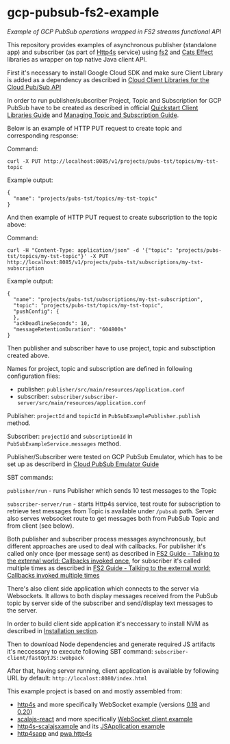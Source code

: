 # gcp-pubsub-fs2-example
*Example of GCP PubSub operations wrapped in FS2 streams functional API*

This repository provides examples of asynchronous publisher (standalone app) and subscriber (as part of [Http4s](https://http4s.org) service) using [fs2](http://fs2.io) and [Cats Effect](https://typelevel.org/cats-effect/) libraries as wrapper on top native Java client API.  

First it's necessary to install Google Cloud SDK and make sure Client Library is added as a dependency as described in [Cloud Client Libraries for the Cloud Pub/Sub API](https://cloud.google.com/pubsub/docs/reference/libraries)

In order to run publisher/subscriber Project, Topic and Subscription for GCP PubSub have to be created as described in official [Quickstart Client Libraries Guide](https://cloud.google.com/pubsub/docs/quickstart-client-libraries) and [Managing Topic and Subscription Guide](https://cloud.google.com/pubsub/docs/admin#pubsub-list-topics-protocol).

Below is an example of HTTP PUT request to create topic and corresponding response:

Command:
```
curl -X PUT http://localhost:8085/v1/projects/pubs-tst/topics/my-tst-topic
```

Example output:
```
{
  "name": "projects/pubs-tst/topics/my-tst-topic"
}
```

And then example of HTTP PUT request to create subscription to the topic above:

Command:
```
curl -H "Content-Type: application/json" -d '{"topic": "projects/pubs-tst/topics/my-tst-topic"}' -X PUT http://localhost:8085/v1/projects/pubs-tst/subscriptions/my-tst-subscription
```

Example output:
```
{
  "name": "projects/pubs-tst/subscriptions/my-tst-subscription",
  "topic": "projects/pubs-tst/topics/my-tst-topic",
  "pushConfig": {
  },
  "ackDeadlineSeconds": 10,
  "messageRetentionDuration": "604800s"
}
```

Then publisher and subscriber have to use project, topic and subsctiption created above. 

Names for project, topic and subscription are defined in following configuration files:
  - publisher: `publisher/src/main/resources/application.conf`
  - subscriber: `subscriber/subscriber-server/src/main/resources/application.conf`

Publisher: `projectId` and `topicId` in `PubSubExamplePublisher.publish` method.

Subscriber: `projectId` and `subscriptionId` in `PubSubExampleService.messages` method.

Publisher/Subscriber were tested on GCP PubSub Emulator, which has to be set up as describerd in [Cloud PubSub Emulator Guide](https://cloud.google.com/pubsub/docs/emulator)

SBT commands:

`publisher/run` - runs Publisher which sends 10 test messages to the Topic

`subscriber-server/run` - starts Http4s service, test route for subscription to retrieve test messages from Topic is available under `/pubsub` path. Server also serves websocket route to get messages both from PubSub Topic and from client (see below).

Both publisher and subscriber process messages asynchronously, but different approaches are used to deal with callbacks. For publisher it's called only once (per message sent) as described in [FS2 Guide - Talking to the external world: Callbacks invoked once](http://fs2.io/guide.html#asynchronous-effects-callbacks-invoked-once), for subscriber it's called multiple times as described in [FS2 Guide - Talking to the external world: Callbacks invoked multiple times](http://fs2.io/guide.html#asynchronous-effects-callbacks-invoked-multiple-times)

There's also client side application which connects to the server via Websockets. It allows to both display messages received from the PubSub topic by server side of the subscriber and send/display text messages to the server.

In order to build client side application it's neccessary to install NVM as described in [Installation section](https://github.com/creationix/nvm#installation).

Then to download Node dependencies and generate required JS artifacts it's neccessary to execute following SBT command:
`subscriber-client/fastOptJS::webpack`

After that, having server running, client application is available by following URL by default: `http://localost:8080/index.html`

This example project is based on and mostly assembled from:

 - [http4s](https://github.com/http4s/http4s) and more specifically WebSocket example (versions [0.18](https://github.com/http4s/http4s/blob/release-0.18.x/examples/blaze/src/main/scala/com/example/http4s/blaze/BlazeWebSocketExample.scala) and [0.20](https://github.com/http4s/http4s/blob/master/examples/blaze/src/main/scala/com/example/http4s/blaze/BlazeWebSocketExample.scala))
 - [scalajs-react](https://github.com/japgolly/scalajs-react) and more specifically [WebSocket client example](https://github.com/japgolly/scalajs-react/blob/master/gh-pages/src/main/scala/ghpages/examples/WebSocketsExample.scala)
 - [http4s-scalajsxample](https://github.com/ChristopherDavenport/http4s-scalajsexample) and its [JSApplication example](https://github.com/ChristopherDavenport/http4s-scalajsexample/blob/master/backend/src/main/scala/org/http4s/scalajsexample/JSApplication.scala)
 - [http4sapp](https://github.com/objektwerks/typelevel/blob/master/src/main/scala/objektwerks/app/Http4sApp.scala) and [pwa.http4s](https://github.com/objektwerks/pwa.http4s)